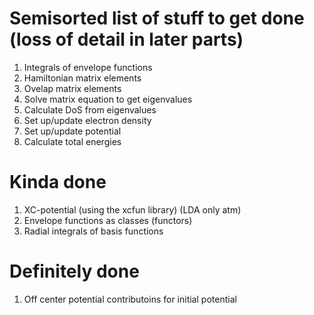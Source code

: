 # Semisorted list of stuff to get done (loss of detail in later parts)
1. Integrals of envelope functions
1. Hamiltonian matrix elements
1. Ovelap matrix elements
1. Solve matrix equation to get eigenvalues
1. Calculate DoS from eigenvalues
1. Set up/update electron density
1. Set up/update potential
1. Calculate total energies

# Kinda done
1. XC-potential (using the xcfun library) (LDA only atm)
1. Envelope functions as classes (functors)
1. Radial integrals of basis functions

# Definitely done
1. Off center potential contributoins for initial potential

